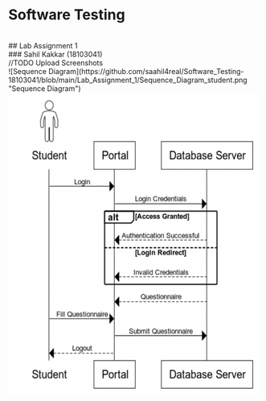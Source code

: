# Software Testing
<br>
## Lab Assignment 1
<br>
### Sahil Kakkar (18103041)
<br>
//TODO
Upload Screenshots
<br>
![Sequence Diagram](https://github.com/saahil4real/Software_Testing-18103041/blob/main/Lab_Assignment_1/Sequence_Diagram_student.png "Sequence Diagram")

<img src="https://github.com/saahil4real/Software_Testing-18103041/blob/main/Lab_Assignment_1/Sequence_Diagram_student.png" alt="Girl in a jacket" width="500" height="600">
